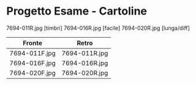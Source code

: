 # Progetto Esame - Cartoline
7694-011R.jpg [timbri]
7694-016R.jpg [facile]
7694-020R.jpg [lunga/diff]

| Fronte | Retro |
| --- | --- |
| 7694-011F.jpg | 7694-011R.jpg |
| 7694-016F.jpg | 7694-016R.jpg |
| 7694-020F.jpg | 7694-020R.jpg |